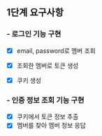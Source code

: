 ## 1단계 요구사항
### - 로그인 기능 구현
- [x] email, password로 멤버 조회
- [x] 조회한 멤버로 토큰 생성
- [x] 쿠키 생성


### - 인증 정보 조회 기능 구현
- [x] 쿠키에서 토큰 정보 추출
- [x] 멤버를 찾아 멤버 정보 응답
